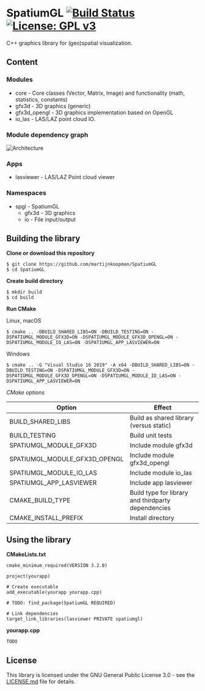# SpatiumGL [![Build Status](https://travis-ci.org/martijnkoopman/SpatiumGL.svg?branch=master)](https://travis-ci.org/martijnkoopman/SpatiumGL) [![License: GPL v3](https://img.shields.io/badge/License-GPLv3-blue.svg)](https://www.gnu.org/licenses/gpl-3.0)
C++ graphics library for (geo)spatial visualization.

## Content
### Modules
* core - Core classes (Vector, Matrix, Image) and functionality (math, statistics, constants)
* gfx3d - 3D graphics (generic)
* gfx3d_opengl - 3D graphics implementation based on OpenGL
* io_las - LAS/LAZ point cloud IO.

### Module dependency graph
![Architecture](https://g.gravizo.com/svg?digraph%20G%20%7B%0Asubgraph%20cluster_0%20%7B%0Aspatiumgl%20-%3E%20core%3B%0Aspatiumgl%20-%3E%20gfx3d%3B%0Aspatiumgl%20-%3E%20gfx3d_opengl%3B%0Aspatiumgl%20-%3E%20io_las%3B%0Agfx3d%20-%3E%20core%3B%0Agfx3d_opengl%20-%3E%20gfx3d%3B%0Aio_las%20-%3E%20core%3B%0A%7B%20rank%3Dsame%20core%20gfx3d%2C%20gfx3d_opengl%2C%20io_las%20%7D%0Alabel%20%3D%20%22SpatiumGL%22%3B%0Alabelloc%3Dt%3B%0Alabeljust%3Dl%3B%0A%7D%0Aapp%20%5Blabel%3D%22Your%20app%22%2C%20shape%3Dbox%2C%20style%3Dfilled%2C%20fillcolor%3Dblack%2C%20fontcolor%3Dwhite%5D%3B%0Aapp%20-%3E%20spatiumgl%3B%0AOpenGL%20%5Bstyle%3Dfilled%2C%20fillcolor%3Dlightgrey%5D%3B%0AGLFW%20%5Bstyle%3Dfilled%2C%20fillcolor%3Dlightgrey%5D%3B%0AGLEW%5Bstyle%3Dfilled%2C%20fillcolor%3Dlightgrey%5D%3B%0Agfx3d_opengl%20-%3E%20OpenGL%3B%0Agfx3d_opengl%20-%3E%20GLFW%3B%0Agfx3d_opengl%20-%3E%20GLEW%3B%0ALASlib%20%5Bstyle%3Dfilled%2C%20fillcolor%3Dlightgrey%5D%3B%0Aio_las-%3E%20LASlib%3B%0A%7D%0A%7D)

### Apps
* lasviewer - LAS/LAZ Point cloud viewer

### Namespaces
* spgl - SpatiumGL
  * gfx3d - 3D graphics
  * io - File input/output
  
## Building the library
**Clone or download this repository**

```
$ git clone https://github.com/martijnkoopman/SpatiumGL
$ cd SpatiumGL
```

**Create build directory**

```
$ mkdir build
$ cd build
```

**Run CMake**

Linux, macOS

```
$ cmake .. -DBUILD_SHARED_LIBS=ON -DBUILD_TESTING=ON -DSPATIUMGL_MODULE_GFX3D=ON -DSPATIUMGL_MODULE_GFX3D_OPENGL=ON -DSPATIUMGL_MODULE_IO_LAS=ON -DSPATIUMGL_APP_LASVIEWER=ON
```
Windows
```
$ cmake .. -G "Visual Studio 16 2019" -A x64 -DBUILD_SHARED_LIBS=ON -DBUILD_TESTING=ON -DSPATIUMGL_MODULE_GFX3D=ON -DSPATIUMGL_MODULE_GFX3D_OPENGL=ON -DSPATIUMGL_MODULE_IO_LAS=ON -DSPATIUMGL_APP_LASVIEWER=ON
```

*CMake options*

| Option        | Effect           | 
| ------------- | ------------- |
| BUILD_SHARED_LIBS | Build as shared library (versus static) |
| BUILD_TESTING | Build unit tests |
| SPATIUMGL_MODULE_GFX3D | Include module gfx3d | 
| SPATIUMGL_MODULE_GFX3D_OPENGL | Include module gfx3d_opengl | 
| SPATIUMGL_MODULE_IO_LAS | Include module io_las | 
| SPATIUMGL_APP_LASVIEWER | Include app lasviewer |
| CMAKE_BUILD_TYPE | Build type for library and thirdparty dependencies |
| CMAKE_INSTALL_PREFIX | Install directory |

## Using the library
**CMakeLists.txt**
```
cmake_minimum_required(VERSION 3.2.0)

project(yourapp)

# Create executable
add_executable(yourapp yourapp.cpp)

# TODO: find_package(SpatiumGL REQUIRED)

# Link dependencies
target_link_libraries(lasviewer PRIVATE spatiumgl)
```
**yourapp.cpp**
```
TODO
```
## License
This library is licensed under the GNU General Public License 3.0 - see the [LICENSE.md](LICENSE.md) file for details.
